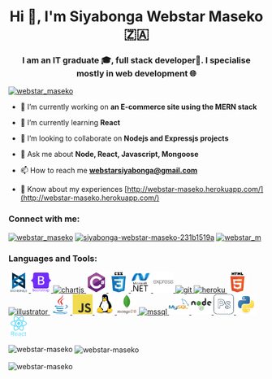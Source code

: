 <h1 align="center">Hi 👋, I'm Siyabonga Webstar Maseko 🇿🇦</h1>
<h3 align="center">I am an IT graduate 🎓, full stack developer🌱. I specialise mostly in web development 🌐</h3>

<p align="left"> <a href="https://twitter.com/webstar_maseko" target="blank"><img src="https://img.shields.io/twitter/follow/webstar_maseko?logo=twitter&style=for-the-badge" alt="webstar_maseko" /></a> </p>

- 🔭 I’m currently working on **an E-commerce site using the MERN stack**

- 🌱 I’m currently learning **React**

- 👯 I’m looking to collaborate on **Nodejs and Expressjs projects**

- 💬 Ask me about **Node, React, Javascript, Mongoose**

- 📫 How to reach me **webstarsiyabonga@gmail.com**

- 📄 Know about my experiences [http://webstar-maseko.herokuapp.com/](http://webstar-maseko.herokuapp.com/)

<h3 align="left">Connect with me:</h3>
<p align="left">
<a href="https://twitter.com/webstar_maseko" target="blank"><img align="center" src="https://cdn.jsdelivr.net/npm/simple-icons@3.0.1/icons/twitter.svg" alt="webstar_maseko" height="30" width="40" /></a>
<a href="https://linkedin.com/in/siyabonga-webstar-maseko-231b1519a" target="blank"><img align="center" src="https://cdn.jsdelivr.net/npm/simple-icons@3.0.1/icons/linkedin.svg" alt="siyabonga-webstar-maseko-231b1519a" height="30" width="40" /></a>
<a href="https://instagram.com/webstar_m" target="blank"><img align="center" src="https://cdn.jsdelivr.net/npm/simple-icons@3.0.1/icons/instagram.svg" alt="webstar_m" height="30" width="40" /></a>
</p>

<h3 align="left">Languages and Tools:</h3>
<p align="left"> <a href="https://backbonejs.org" target="_blank"> <img src="https://raw.githubusercontent.com/devicons/devicon/master/icons/backbonejs/backbonejs-original-wordmark.svg" alt="backbonejs" width="40" height="40"/> </a> <a href="https://getbootstrap.com" target="_blank"> <img src="https://raw.githubusercontent.com/devicons/devicon/master/icons/bootstrap/bootstrap-plain-wordmark.svg" alt="bootstrap" width="40" height="40"/> </a> <a href="https://www.chartjs.org" target="_blank"> <img src="https://www.chartjs.org/media/logo-title.svg" alt="chartjs" width="40" height="40"/> </a> <a href="https://www.w3schools.com/cs/" target="_blank"> <img src="https://raw.githubusercontent.com/devicons/devicon/master/icons/csharp/csharp-original.svg" alt="csharp" width="40" height="40"/> </a> <a href="https://www.w3schools.com/css/" target="_blank"> <img src="https://raw.githubusercontent.com/devicons/devicon/master/icons/css3/css3-original-wordmark.svg" alt="css3" width="40" height="40"/> </a> <a href="https://dotnet.microsoft.com/" target="_blank"> <img src="https://raw.githubusercontent.com/devicons/devicon/master/icons/dot-net/dot-net-original-wordmark.svg" alt="dotnet" width="40" height="40"/> </a> <a href="https://expressjs.com" target="_blank"> <img src="https://raw.githubusercontent.com/devicons/devicon/master/icons/express/express-original-wordmark.svg" alt="express" width="40" height="40"/> </a> <a href="https://git-scm.com/" target="_blank"> <img src="https://www.vectorlogo.zone/logos/git-scm/git-scm-icon.svg" alt="git" width="40" height="40"/> </a> <a href="https://heroku.com" target="_blank"> <img src="https://www.vectorlogo.zone/logos/heroku/heroku-icon.svg" alt="heroku" width="40" height="40"/> </a> <a href="https://www.w3.org/html/" target="_blank"> <img src="https://raw.githubusercontent.com/devicons/devicon/master/icons/html5/html5-original-wordmark.svg" alt="html5" width="40" height="40"/> </a> <a href="https://www.adobe.com/in/products/illustrator.html" target="_blank"> <img src="https://www.vectorlogo.zone/logos/adobe_illustrator/adobe_illustrator-icon.svg" alt="illustrator" width="40" height="40"/> </a> <a href="https://www.java.com" target="_blank"> <img src="https://raw.githubusercontent.com/devicons/devicon/master/icons/java/java-original.svg" alt="java" width="40" height="40"/> </a> <a href="https://developer.mozilla.org/en-US/docs/Web/JavaScript" target="_blank"> <img src="https://raw.githubusercontent.com/devicons/devicon/master/icons/javascript/javascript-original.svg" alt="javascript" width="40" height="40"/> </a> <a href="https://www.linux.org/" target="_blank"> <img src="https://raw.githubusercontent.com/devicons/devicon/master/icons/linux/linux-original.svg" alt="linux" width="40" height="40"/> </a> <a href="https://www.mongodb.com/" target="_blank"> <img src="https://raw.githubusercontent.com/devicons/devicon/master/icons/mongodb/mongodb-original-wordmark.svg" alt="mongodb" width="40" height="40"/> </a> <a href="https://www.microsoft.com/en-us/sql-server" target="_blank"> <img src="https://cdn.worldvectorlogo.com/logos/microsoft-sql-server.svg" alt="mssql" width="40" height="40"/> </a> <a href="https://www.mysql.com/" target="_blank"> <img src="https://raw.githubusercontent.com/devicons/devicon/master/icons/mysql/mysql-original-wordmark.svg" alt="mysql" width="40" height="40"/> </a> <a href="https://nodejs.org" target="_blank"> <img src="https://raw.githubusercontent.com/devicons/devicon/master/icons/nodejs/nodejs-original-wordmark.svg" alt="nodejs" width="40" height="40"/> </a> <a href="https://www.photoshop.com/en" target="_blank"> <img src="https://raw.githubusercontent.com/devicons/devicon/master/icons/photoshop/photoshop-line.svg" alt="photoshop" width="40" height="40"/> </a> <a href="https://www.python.org" target="_blank"> <img src="https://raw.githubusercontent.com/devicons/devicon/master/icons/python/python-original.svg" alt="python" width="40" height="40"/> </a> <a href="https://reactjs.org/" target="_blank"> <img src="https://raw.githubusercontent.com/devicons/devicon/master/icons/react/react-original-wordmark.svg" alt="react" width="40" height="40"/> </a> </p>

<p><img align="left" src="https://github-readme-stats.vercel.app/api/top-langs?username=webstar-maseko&show_icons=true&locale=en&layout=compact&theme=dark" alt="webstar-maseko" /></p>

<p> <img align="center" src="https://github-readme-stats.vercel.app/api?username=webstar-maseko&show_icons=true&locale=en&theme=dark" alt="webstar-maseko" /></p>

<p><img align="center" src="https://github-readme-streak-stats.herokuapp.com/?user=webstar-maseko&theme=dark" alt="webstar-maseko" /></p>

